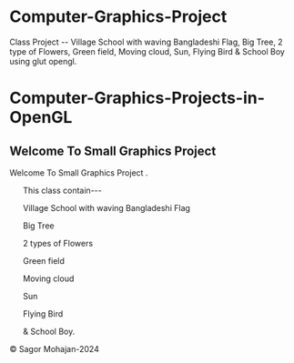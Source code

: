 # Computer-Graphics-Project
Class Project -- Village School with waving Bangladeshi Flag, Big Tree, 2 type of Flowers, Green field, Moving cloud, Sun, Flying Bird &amp; School Boy using glut opengl.
<h1>Computer-Graphics-Projects-in-OpenGL</h1>

<h2>Welcome To Small Graphics Project </h2>

<p>Welcome To Small Graphics Project .</p>
    <ul>This class contain---</ul>
    <ul>Village School with waving Bangladeshi Flag</ul>
    <ul>Big Tree </ul> 
    <ul>2 types of Flowers</ul>   
    <ul>Green field</ul>    
    <ul> Moving cloud</ul>   
    <ul> Sun</ul>   
    <ul> Flying Bird </ul>   
    <ul>& School Boy.</ul>   
       

&copy; Sagor Mohajan-2024
